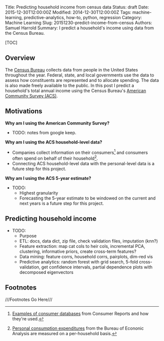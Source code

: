 Title: Predicting household income from census data
Status: draft
Date: 2015-12-30T12:00:00Z
Modified: 2014-12-30T12:00:00Z
Tags: machine-learning, predictive-analytics, how-to, python, regression
Category: Machine Learning
Slug: 20151230-predict-income-from-census
Authors: Samuel Harrold
Summary: I predict a household's income using data from the Census Bureau.

[TOC]

## Overview

The [Census Bureau](https://www.census.gov/about/what.html) collects data from people in the United States throughout the year. Federal, state, and local governments use the data to assess how constituents are represented and to allocate spending. The data is also made freely available to the public. In this post I predict a household's total annual income using the Census Bureau's [American Community Survey (ACS)](http://www.census.gov/programs-surveys/acs/about.html).

## Motivations

**Why am I using the American Community Survey?**

* TODO: notes from google keep.

**Why am I using the ACS household-level data?**

* Companies collect information on their consumers[^cr-dbs] and consumers often spend on behalf of their household[^bea-pce].
* Connecting ACS household-level data with the personal-level data is a future step for this project.

**Why am I using the ACS 5-year estimate?**

* TODO:
    * Highest granularity
    * Forecasting the 5-year estimate to be windowed on the current and next years is a future step for this project.

## Predicting household income

* TODO:
    * Purpose
    * ETL: docs, data dict, zip file, check validation files, imputation (knn?)
    * Feature extraction: map cat cols to heir cols, incremental PCA, clustering, informative priors, create cross-term features?
    * Data mining: feature corrs, household corrs, pairplots, dim-red vis
    * Predictive analytics: random forest with grid search, 5-fold cross-validation, get confidence intervals, partial dependence plots with decomposed eigenvectors


## Footnotes
<!-- From https://pythonhosted.org/Markdown/extensions/footnotes.html -->
///Footnotes Go Here///

[^cr-dbs]:
    [Examples of consumer databases](http://www.consumerreports.org/cro/money/consumer-protection/big-brother-is-watching/overview/index.htm) from Consumer Reports and how they're used.
[^bea-pce]:
    [Personal consumption expenditures](http://www.bea.gov/newsreleases/regional/pce/pce_newsrelease.htm) from the Bureau of Econonic Analysis are measured on a per-household basis.
